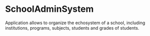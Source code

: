 # SchoolAdminSystem
Application allows to organize the echosystem of a school, including institutions, programs, subjects, students and grades of students.

